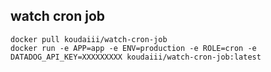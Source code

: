 ## watch cron job

```
docker pull koudaiii/watch-cron-job
docker run -e APP=app -e ENV=production -e ROLE=cron -e DATADOG_API_KEY=XXXXXXXXX koudaiii/watch-cron-job:latest
```
